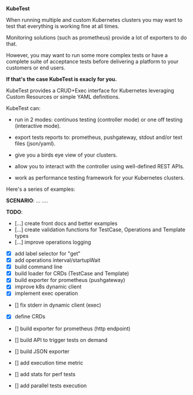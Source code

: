 **KubeTest**


When running multiple and custom Kubernetes clusters you may want to test that everything is working fine at all times.

Monitoring solutions (such as prometheus) provide a lot of exporters to do that. 

However, you may want to run some more complex tests or have a complete suite of acceptance tests before delivering a platform to your customers or end users.

**If that's the case KubeTest is exacly for you.**

KubeTest provides a CRUD+Exec interface for Kubernetes leveraging Custom Resources or simple YAML definitions.

KubeTest can:

* run in 2 modes: continuos testing (controller mode) or one off testing (interactive mode).

* export tests reports to: prometheus, pushgateway, stdout and/or text files (json/yaml).

* give you a birds eye view of your clusters.

* allow you to interact with the controller using well-defined REST APIs.

* work as performance testing framework for your Kubernetes clusters.


Here's a series of examples:

**SCENARIO**: ...
....


**TODO**:

* [...] create front docs and better examples
* [...] create validation functions for TestCase, Operations and Template types
* [...] improve operations logging
* [x] add label selector for "get"
* [x] add operations interval/startupWait
* [x] build command line
* [x] build loader for CRDs (TestCase and Template)
* [x] build exporter for prometheus (pushgateway)
* [x] improve k8s dynamic client 
* [x] implement exec operation
* [] fix stderr in dynamic client (exec)
* [x] define CRDs
* [] build exporter for prometheus (http endpoint)
* [] build API to trigger tests on demand
* [] build JSON exporter
* [] add execution time metric
* [] add stats for perf tests

* [] add parallel tests execution